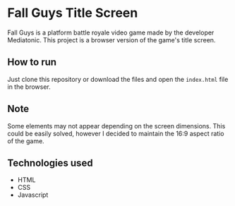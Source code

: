 # Fall Guys Title Screen
Fall Guys is a platform battle royale video game made by the developer Mediatonic. This project is a browser version of the game's title screen.

## How to run
Just clone this repository or download the files and open the `index.html` file in the browser.

## Note
Some elements may not appear depending on the screen dimensions. This could be easily solved, however I decided to maintain the 16:9 aspect ratio of the game.

## Technologies used
- HTML
- CSS
- Javascript